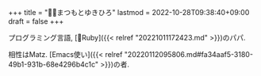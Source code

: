 +++
title = "👴🏼まつもとゆきひろ"
lastmod = 2022-10-28T09:38:40+09:00
draft = false
+++

プログラミング言語, [📝Ruby]({{< relref "20221011172423.md" >}})のパパ.

相性はMatz. [Emacs使い]({{< relref "20220112095806.md#fa34aaf5-3180-49b1-931b-68e4296b4c1c" >}})の者.
